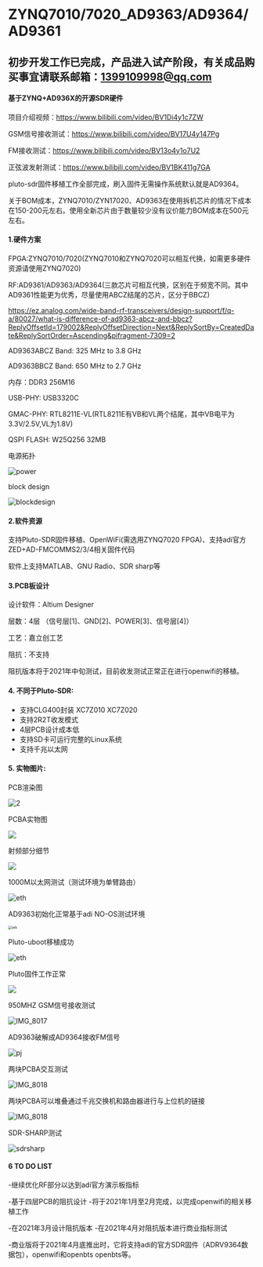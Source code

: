 # ZYNQ7010/7020_AD9363/AD9364/AD9361
## 初步开发工作已完成，产品进入试产阶段，有关成品购买事宜请联系邮箱：1399109998@qq.com

####  基于ZYNQ+AD936X的开源SDR硬件

项目介绍视频：https://www.bilibili.com/video/BV1Di4y1c7ZW

GSM信号接收测试：https://www.bilibili.com/video/BV17U4y147Pg

FM接收测试：https://www.bilibili.com/video/BV13o4y1o7U2

正弦波发射测试：https://www.bilibili.com/video/BV1BK411g7GA

pluto-sdr固件移植工作全部完成，刷入固件无需操作系统默认就是AD9364。

关于BOM成本，ZYNQ7010/ZYN17020、AD9363在使用拆机芯片的情况下成本在150-200元左右。使用全新芯片由于数量较少没有议价能力BOM成本在500元左右。

#### 1.硬件方案

FPGA:ZYNQ7010/7020(ZYNQ7010和ZYNQ7020可以相互代换，如需更多硬件资源请使用ZYNQ7020)

RF:AD9361/AD9363/AD9364(三款芯片可相互代换，区别在于频宽不同。其中AD9361性能更为优秀，尽量使用ABCZ结尾的芯片，区分于BBCZ)

https://ez.analog.com/wide-band-rf-transceivers/design-support/f/q-a/80027/what-is-difference-of-ad9363-abcz-and-bbcz?ReplyOffsetId=179002&ReplyOffsetDirection=Next&ReplySortBy=CreatedDate&ReplySortOrder=Ascending&pifragment-7309=2

AD9363ABCZ Band: 325 MHz to 3.8 GHz

AD9363BBCZ Band: 650 MHz to 2.7 GHz

内存：DDR3 256M16

USB-PHY: USB3320C

GMAC-PHY: RTL8211E-VL(RTL8211E有VB和VL两个结尾，其中VB电平为3.3V/2.5V,VL为1.8V)

QSPI FLASH: W25Q256 32MB

电源拓扑

![power](images/power.png)

block design

![blockdesign](images/blockdesign.png)

#### 2.软件资源

支持Pluto-SDR固件移植、OpenWiFi(需选用ZYNQ7020 FPGA)、支持adi官方ZED+AD-FMCOMMS2/3/4相关固件代码

软件上支持MATLAB、GNU Radio、SDR sharp等

#### 3.PCB板设计

设计软件：Altium Designer

层数：4层 （信号层[1]、GND[2]、POWER[3]、信号层[4]）

工艺：嘉立创工艺

阻抗：不支持

阻抗版本将于2021年中旬测试，目前收发测试正常正在进行openwifi的移植。

#### 4. 不同于Pluto-SDR:

- 支持CLG400封装 XC7Z010 XC7Z020
- 支持2R2T收发模式
- 4层PCB设计成本低
- 支持SD卡可运行完整的Linux系统
- 支持千兆以太网

#### 5. 实物图片:

PCB渲染图

![2](images/grade.png)

PCBA实物图

![](images/IMG_8132.JPG)

射频部分细节

![](images/IMG_8133.JPG)

1000M以太网测试（测试环境为单臂路由）

![eth](images/500m.JPG)

AD9363初始化正常基于adi NO-OS测试环境

<img src="images/csh.png" alt="eth" style="zoom:50%;" />

Pluto-uboot移植成功

![eth](images/pluto-system.png)

Pluto固件工作正常

![](images/IMG_8016.PNG)

950MHZ GSM信号接收测试

![IMG_8017](images/iio.png)

AD9363破解成AD9364接收FM信号 

![pj](images/pj.png)

两块PCBA交互测试

![IMG_8018](images/IMG_8129.JPG)

两块PCBA可以堆叠通过千兆交换机和路由器进行与上位机的链接

![IMG_8018](images/IMG_8131.JPG)

SDR-SHARP测试

![sdrsharp](images/sdrsharp.jpg)

#### 6 TO DO LIST

-继续优化RF部分以达到adi官方演示板指标 

-基于四层PCB的阻抗设计 -将于2021年1月至2月完成，以完成openwifi的相关移植工作 

-在2021年3月设计阻抗版本 -在2021年4月对阻抗版本进行商业指标测试 

-商业版将于2021年4月底推出时，它将支持adi的官方SDR固件（ADRV9364数据包），openwifi和openbts openbts等。